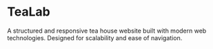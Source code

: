 # TeaLab
A structured and responsive tea house website built with modern web technologies. Designed for scalability and ease of navigation.
